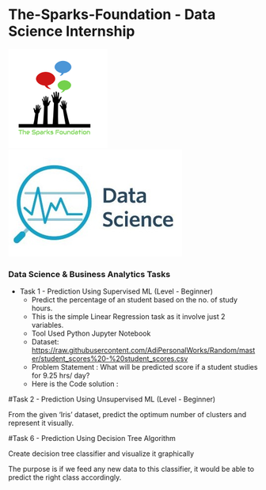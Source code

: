 # The-Sparks-Foundation - Data Science Internship 
![alt text](https://github.com/ManjiriSDS/The-Spark-Foundation/blob/main/1519895156650.png) 
![alt text](https://github.com/ManjiriSDS/The-Spark-Foundation/blob/main/cover_updated.jpg)


### Data Science & Business Analytics Tasks


* Task 1 - Prediction Using Supervised ML (Level - Beginner)
  - Predict the percentage of an student based on the no. of study hours.
  - This is the simple Linear Regression task as it involve just 2 variables.
  - Tool  Used Python Jupyter Notebook
  - Dataset: 
    https://raw.githubusercontent.com/AdiPersonalWorks/Random/master/student_scores%20-%20student_scores.csv
  - Problem Statement : What will be predicted score if a student studies for 9.25 hrs/ day?
  - Here is the Code solution :
  


        

         
      
         
   


#Task 2 - Prediction Using Unsupervised ML (Level - Beginner)

From the given ‘Iris’ dataset, predict the optimum number of clusters and represent it visually.


#Task 6 - Prediction Using Decision Tree Algorithm

Create decision tree classifier and visualize it graphically

The purpose is if we feed any new data to this classifier, it would be able to
predict the right class accordingly.
